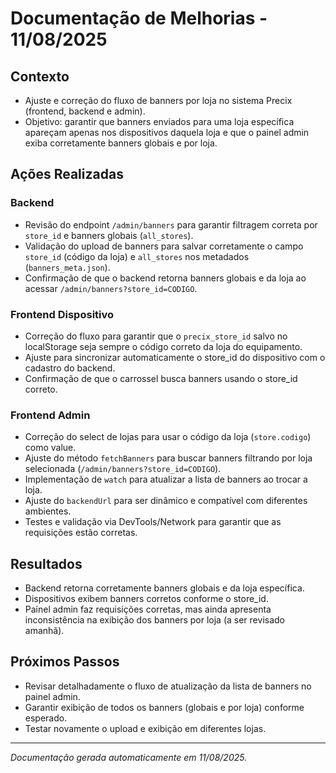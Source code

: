 # Documentação de Melhorias - 11/08/2025

## Contexto
- Ajuste e correção do fluxo de banners por loja no sistema Precix (frontend, backend e admin).
- Objetivo: garantir que banners enviados para uma loja específica apareçam apenas nos dispositivos daquela loja e que o painel admin exiba corretamente banners globais e por loja.

## Ações Realizadas

### Backend
- Revisão do endpoint `/admin/banners` para garantir filtragem correta por `store_id` e banners globais (`all_stores`).
- Validação do upload de banners para salvar corretamente o campo `store_id` (código da loja) e `all_stores` nos metadados (`banners_meta.json`).
- Confirmação de que o backend retorna banners globais e da loja ao acessar `/admin/banners?store_id=CODIGO`.

### Frontend Dispositivo
- Correção do fluxo para garantir que o `precix_store_id` salvo no localStorage seja sempre o código correto da loja do equipamento.
- Ajuste para sincronizar automaticamente o store_id do dispositivo com o cadastro do backend.
- Confirmação de que o carrossel busca banners usando o store_id correto.

### Frontend Admin
- Correção do select de lojas para usar o código da loja (`store.codigo`) como value.
- Ajuste do método `fetchBanners` para buscar banners filtrando por loja selecionada (`/admin/banners?store_id=CODIGO`).
- Implementação de `watch` para atualizar a lista de banners ao trocar a loja.
- Ajuste do `backendUrl` para ser dinâmico e compatível com diferentes ambientes.
- Testes e validação via DevTools/Network para garantir que as requisições estão corretas.

## Resultados
- Backend retorna corretamente banners globais e da loja específica.
- Dispositivos exibem banners corretos conforme o store_id.
- Painel admin faz requisições corretas, mas ainda apresenta inconsistência na exibição dos banners por loja (a ser revisado amanhã).

## Próximos Passos
- Revisar detalhadamente o fluxo de atualização da lista de banners no painel admin.
- Garantir exibição de todos os banners (globais e por loja) conforme esperado.
- Testar novamente o upload e exibição em diferentes lojas.

---

*Documentação gerada automaticamente em 11/08/2025.*
